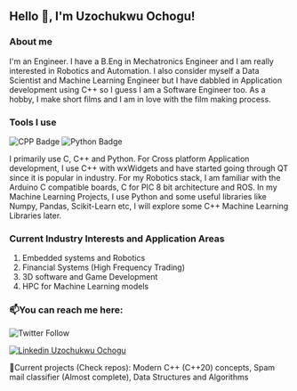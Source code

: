 <!--
**uzoochogu/uzoochogu** is a ✨ _special_ ✨ repository because its `README.md` (this file) appears on your GitHub profile.

Here are some ideas to get you started:

- 🔭 I’m currently working on ...
- 🌱 I’m currently learning ...
- 👯 I’m looking to collaborate on ...
- 🤔 I’m looking for help with ...
- 💬 Ask me about ...
- 📫 How to reach me: ...
- 😄 Pronouns: ...
- ⚡ Fun fact: ...
-->

## Hello 👋, I'm Uzochukwu Ochogu!

### About me
I'm an Engineer. I have a B.Eng in Mechatronics Engineer and I am really interested in Robotics and Automation. I also consider myself a Data Scientist and Machine Learning Engineer but I have dabbled in Application development using C++ so I guess I am a Software Engineer too. As a hobby, I make short films and I am in love with the film making process.


### Tools I use
![CPP Badge](https://img.shields.io/badge/C++-blue.svg?style=flat&logo=c%2B%2B) ![Python Badge](https://img.shields.io/badge/-Python-yellow?logo=Python&style=flat)

I primarily use C, C++ and Python. For Cross platform Application development, I use C++ with wxWidgets and have started going through QT since it is popular in industry.
For my Robotics stack, I am familiar with the Arduino C compatible boards, C for PIC 8 bit architecture and ROS.
In my Machine Learning Projects, I use Python and some useful libraries like Numpy, Pandas, Scikit-Learn etc, I will explore some C++ Machine Learning Libraries later.

### Current Industry Interests and Application Areas
1. Embedded systems and Robotics
2. Financial Systems (High Frequency Trading)
3. 3D software and Game Development
3. HPC for Machine Learning models

### 📫You can reach me here:

![Twitter Follow](https://img.shields.io/twitter/follow/uzo_ochogu?label=%40uzo_ochogu&style=social) 
<!-- https://twitter.com/uzo_ochogu -->
[![Linkedin](https://i.stack.imgur.com/gVE0j.png) Uzochukwu Ochogu](https://www.linkedin.com/in/uzochukwu-ochogu-chibueze)


 🔭Current projects (Check repos): Modern C++ (C++20) concepts, Spam mail classifier (Almost complete), Data Structures and Algorithms

